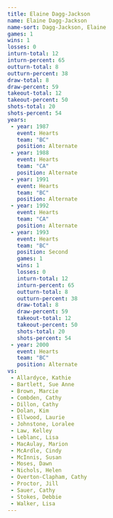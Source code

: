 ```yaml
---
title: Elaine Dagg-Jackson
name: Elaine Dagg-Jackson
name-sort: Dagg-Jackson, Elaine
games: 1
wins: 1
losses: 0
inturn-total: 12
inturn-percent: 65
outturn-total: 8
outturn-percent: 38
draw-total: 8
draw-percent: 59
takeout-total: 12
takeout-percent: 50
shots-total: 20
shots-percent: 54
years:
 - year: 1987
   event: Hearts
   team: "BC"
   position: Alternate
 - year: 1988
   event: Hearts
   team: "CA"
   position: Alternate
 - year: 1991
   event: Hearts
   team: "BC"
   position: Alternate
 - year: 1992
   event: Hearts
   team: "CA"
   position: Alternate
 - year: 1993
   event: Hearts
   team: "BC"
   position: Second
   games: 1
   wins: 1
   losses: 0
   inturn-total: 12
   inturn-percent: 65
   outturn-total: 8
   outturn-percent: 38
   draw-total: 8
   draw-percent: 59
   takeout-total: 12
   takeout-percent: 50
   shots-total: 20
   shots-percent: 54
 - year: 2000
   event: Hearts
   team: "BC"
   position: Alternate
vs:
 - Allardyce, Kathie
 - Bartlett, Sue Anne
 - Brown, Marcie
 - Combden, Cathy
 - Dillon, Cathy
 - Dolan, Kim
 - Ellwood, Laurie
 - Johnstone, Loralee
 - Law, Kelley
 - Leblanc, Lisa
 - MacAulay, Marion
 - McArdle, Cindy
 - McInnis, Susan
 - Moses, Dawn
 - Nichols, Helen
 - Overton-Clapham, Cathy
 - Proctor, Jill
 - Sauer, Cathy
 - Stokes, Debbie
 - Walker, Lisa
---
```

